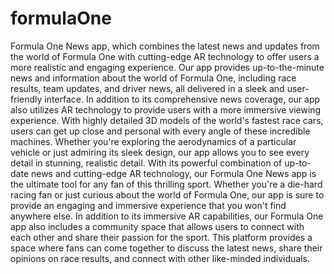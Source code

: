 # formulaOne
Formula One News app, which combines the latest news and updates from the world of Formula One with cutting-edge AR technology to offer users a more realistic and engaging experience. Our app provides up-to-the-minute news and information about the world of Formula One, including race results, team updates, and driver news, all delivered in a sleek and user-friendly interface.
In addition to its comprehensive news coverage, our app also utilizes AR technology to provide users with a more immersive viewing experience. With highly detailed 3D models of the world's fastest race cars, users can get up close and personal with every angle of these incredible machines. Whether you're exploring the aerodynamics of a particular vehicle or just admiring its sleek design, our app allows you to see every detail in stunning, realistic detail.
With its powerful combination of up-to-date news and cutting-edge AR technology, our Formula One News app is the ultimate tool for any fan of this thrilling sport. Whether you're a die-hard racing fan or just curious about the world of Formula One, our app is sure to provide an engaging and immersive experience that you won't find anywhere else.
In addition to its immersive AR capabilities, our Formula One app also includes a community space that allows users to connect with each other and share their passion for the sport. This platform provides a space where fans can come together to discuss the latest news, share their opinions on race results, and connect with other like-minded individuals.
